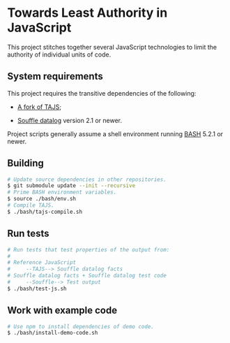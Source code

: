 # Towards Least Authority in JavaScript

This project stitches together several JavaScript technologies to limit the authority of individual units of code.

## System requirements

This project requires the transitive dependencies of the following:

- [A fork of TAJS](https://github.com/mdittmer/TAJS/tree/pola-js#how-to-build-and-run-the-tool);

- [Souffle datalog](https://github.com/mdittmer/tajs-flowgraph-souffle) version 2.1 or newer.

Project scripts generally assume a shell environment running [BASH](https://www.gnu.org/software/bash/) 5.2.1 or newer.

## Building

```bash
# Update source dependencies in other repositories.
$ git submodule update --init --recursive
# Prime BASH environment variables.
$ source ./bash/env.sh
# Compile TAJS.
$ ./bash/tajs-compile.sh
```

## Run tests

```bash
# Run tests that test properties of the output from:
#
# Reference JavaScript
#     --TAJS--> Souffle datalog facts
# Souffle datalog facts + Souffle datalog test code
#     --Souffle--> Test output
$ ./bash/test-js.sh
```

## Work with example code

```bash
# Use npm to install dependencies of demo code.
$ ./bash/install-demo-code.sh
```
